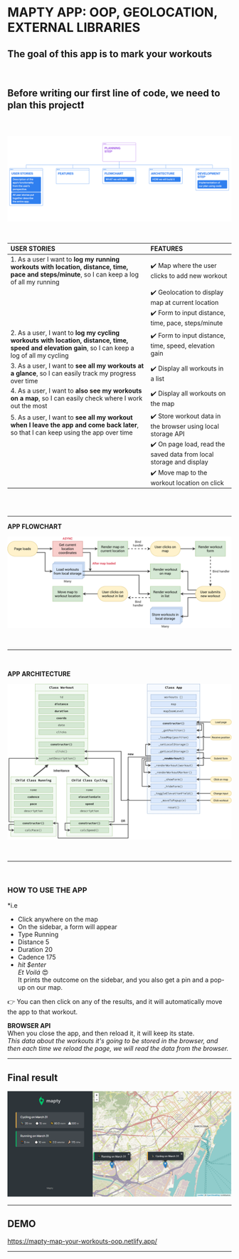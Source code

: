 # MAPTY APP: OOP, GEOLOCATION, EXTERNAL LIBRARIES
**The goal of this app is to mark your workouts**
--------  
</br>


## Before writing our first line of code, we need to plan this project❗   
</br>

![Mapty architecture](assets/project_planning.png)     

</br>


| **USER STORIES**  | **FEATURES** 
| :---              |  :----  |      
| 1. As a user I want to **log my running workouts with location, distance, time, pace and steps/minute**, so I can keep a log of all my running       | ✔️ Map where the user clicks to add new workout         
|    | ✔️ Geolocation to display map at current location        
|    | ✔️ Form to input distance, time, pace, steps/minute 
| 2. As a user, I want to **log my cycling workouts with location, distance, time, speed and elevation gain**, so I can keep a log of all my cycling  | ✔️ Form to input distance, time, speed, elevation gain
| 3. As a user, I want to **see all my workouts at a glance**, so I can easily track my progress over time  | ✔️ Display all workouts in a list
| 4. As a user, I want to **also see my workouts on a map**, so I can easily check where I work out the most  | ✔️ Display all workouts on the map
| 5. As a user, I want to **see all my workout when I leave the app and come back later**, so that I can keep using the app over time | ✔️ Store workout data in the browser using local storage API
|    | ✔️ On page load, read the saved data from local storage and display 
|    | ✔️ Move map to the workout location on click     

</br>

</br> 

___   


**APP FLOWCHART**

![Mapty flowchart](assets/Mapty-flowchart.png)

</br>

___ 


</br>

**APP ARCHITECTURE**  

![Mapty architecture](assets/Mapty-architecture-final.png)


</br>

___ 


</br>

### **HOW TO USE THE APP**

*i.e   
- Click anywhere on the map  
- On the sidebar, a form will appear  
- Type Running
- Distance 5 
- Duration 20
- Cadence 175  
- *hit $enter*  
*Et Voilá* 😍  
It prints the outcome on the sidebar, and you also get a pin and a pop-up on our map.

👉 You can then click on any of the results, and it will automatically move the app to that workout.  

**BROWSER API**   
When you close the app, and then reload it, it will keep its state.  
*This data about the workouts it's going to be stored in the browser, and then each time we reload the page, we will read the data from the browser.*

___  

## Final result
![Mapty app](assets/final_outcome_mapty.png)
  
___  

## DEMO
https://mapty-map-your-workouts-oop.netlify.app/
  
___    
